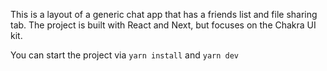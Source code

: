 This is a layout of a generic chat app that has a friends list and file sharing tab.
The project is built with React and Next, but focuses on the Chakra UI kit.

You can start the project via ``yarn install`` and ``yarn dev``